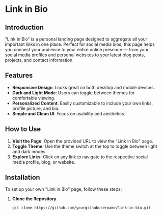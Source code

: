 # Link in Bio

## Introduction
"Link in Bio" is a personal landing page designed to aggregate all your important links in one place. Perfect for social media bios, this page helps you connect your audience to your entire online presence — from your social media profiles and personal websites to your latest blog posts, projects, and contact information.

## Features

- **Responsive Design**: Looks great on both desktop and mobile devices.
- **Dark and Light Mode**: Users can toggle between themes for comfortable viewing.
- **Personalized Content**: Easily customizable to include your own links, profile picture, and bio.
- **Simple and Clean UI**: Focus on usability and aesthetics.

## How to Use

1. **Visit the Page**: Open the provided URL to view the "Link in Bio" page.
2. **Toggle Theme**: Use the theme switch at the top to toggle between light and dark modes.
3. **Explore Links**: Click on any link to navigate to the respective social media profile, blog, or website.

## Installation

To set up your own "Link in Bio" page, follow these steps:

1. **Clone the Repository**

   ```bash
   git clone https://github.com/yourgithubusername/link-in-bio.git

